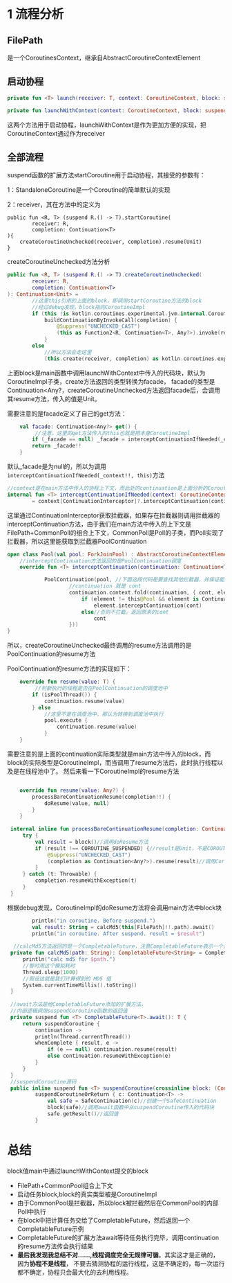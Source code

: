 # 1 流程分析

##  FilePath

是一个CoroutinesContext，继承自AbstractCoroutineContextElement

## 启动协程

```kotlin
private fun <T> launch(receiver: T, context: CoroutineContext, block: suspend T.() -> Unit) = block.startCoroutine(receiver, StandaloneCoroutine(context))

private fun launchWithContext(context: CoroutineContext, block: suspend CoroutineContext.() -> Unit) = launch(context, context, block)
```
这两个方法用于启动协程，launchWithContext是作为更加方便的实现，把CoroutineContext通过作为receiver

## 全部流程

suspend函数的扩展方法startCoroutine用于启动协程，其接受的参数有：

1：StandaloneCoroutine是一个Coroutine的简单默认的实现

2：receiver，其在方法中的定义为

```
public fun <R, T> (suspend R.() -> T).startCoroutine(
        receiver: R,
        completion: Continuation<T>
){
    createCoroutineUnchecked(receiver, completion).resume(Unit)
}
```

createCoroutineUnchecked方法分析
```kotlin
public fun <R, T> (suspend R.() -> T).createCoroutineUnchecked(
        receiver: R,
        completion: Continuation<T>
): Continuation<Unit> =
        //这里this引用的上面的block，即调用startCoroutine方法的block
        //经过debug发现，block指向CoroutineImpl
        if (this !is kotlin.coroutines.experimental.jvm.internal.CoroutineImpl)
            buildContinuationByInvokeCall(completion) {
                @Suppress("UNCHECKED_CAST")
                (this as Function2<R, Continuation<T>, Any?>).invoke(receiver, completion)
            }
        else
            //所以方法会走这里
            (this.create(receiver, completion) as kotlin.coroutines.experimental.jvm.internal.CoroutineImpl).facade
```
上面block是main函数中调用launchWithContext中传入的代码块，默认为CoroutineImpl子类，create方法返回的类型转换为facade，
facade的类型是Continuation<Any?，createCoroutineUnchecked方法返回facade后，会调用其resume方法，传入的值是Unit。

需要注意的是facade定义了自己的get方法：
```kotlin
    val facade: Continuation<Any?> get() {
         //注意，这里的get方法传入的this也就是把本身CoroutineImpl
        if (_facade == null) _facade = interceptContinuationIfNeeded(_context!!, this)
        return _facade!!
    }
```
默认_facade是为null的，所以为调用` interceptContinuationIfNeeded(_context!!, this)`方法

```kotlin
//context是在main方法中传入的协程上下文，而此处的continuation是上面分析的CoroutineImpl，即main方法中传入的block
internal fun <T> interceptContinuationIfNeeded(context: CoroutineContext, continuation: Continuation<T>) 
        = context[ContinuationInterceptor]?.interceptContinuation(continuation) ?: continuation
```
这里通过ContinuationInterceptor获取拦截器，如果存在拦截器则调用拦截器的interceptContinuation方法，由于我们在main方法中传入的上下文是
FilePath+CommonPoll的组合上下文，CommonPoll是Poll的子类，而Poll实现了拦截器，所以这里能获取到拦截器PoolContinuation
```kotlin
open class Pool(val pool: ForkJoinPool) : AbstractCoroutineContextElement(ContinuationInterceptor), ContinuationInterceptor {
    //interceptContinuation方法返回的是PoolContinuation调度
    override fun <T> interceptContinuation(continuation: Continuation<T>): Continuation<T> =

            PoolContinuation(pool, //下面这段代码是要查找其他拦截器，并保证能调用它们的拦截方法
                    //continuation 就是 cont
                    continuation.context.fold(continuation, { cont, element ->
                        if (element != this@Pool && element is ContinuationInterceptor)//如果element不是当前Pool并且是一个拦截器，那么就拦截
                            element.interceptContinuation(cont)
                        else//否则不拦截，返回原来的cont
                            cont
                    }))
}
```

所以，createCoroutineUnchecked最终调用的resume方法调用的是PoolContinuation的resume方法

PoolContinuation的resume方法的实现如下：

```kotlin
    override fun resume(value: T) {
         //判断执行的线程是否在PoolContinuation的调度池中
        if (isPoolThread()) {
            continuation.resume(value)
        } else
            //这里不是在调度池中，那认为转换到调度池中执行
            pool.execute {
                continuation.resume(value)
            }
    }
```
需要注意的是上面的continuation实际类型就是main方法中传入的block，而block的实际类型是CoroutineImpl，而当调用了resume方法后，此时执行线程以及是在线程池中了。
然后来看一下CoroutineImpl的resume方法
```kotlin

    override fun resume(value: Any?) {
        processBareContinuationResume(completion!!) {
            doResume(value, null)
        }
    }
 
 internal inline fun processBareContinuationResume(completion: Continuation<*>, block: () -> Any?) {
     try {
         val result = block()//调用doResume方法
         if (result !== COROUTINE_SUSPENDED) {//result是Unit，不是COROUTINE_SUSPENDED
             @Suppress("UNCHECKED_CAST")
             (completion as Continuation<Any?>).resume(result)//调用CoroutineImpl内部completion的resume方法
         }
     } catch (t: Throwable) {
         completion.resumeWithException(t)
     }
 }
```
根据debug发现，CoroutineImpl的doResume方法将会调用main方法中block块
```kotlin
        println("in coroutine. Before suspend.")
        val result: String = calcMd5(this[FilePath]!!.path).await()
        println("in coroutine. After suspend. result = $result")
        
  //calcMd5方法返回的是一个CompletableFuture，注意CompletableFuture表示一个异步任务，而这个异步任务由CompletableFuture.supplyAsync提交的的任务生成
 private fun calcMd5(path: String): CompletableFuture<String> = CompletableFuture.supplyAsync {
     println("calc md5 for $path.")
     //暂时用这个模拟耗时
     Thread.sleep(1000)
     //假设这就是我们计算得到的 MD5 值
     System.currentTimeMillis().toString()
 }
 
 //await方法是给CompletableFuture添加的扩展方法，
 //内部逻辑调用suspendCoroutine函数的返回值
 private suspend fun <T> CompletableFuture<T>.await(): T {
     return suspendCoroutine {
         continuation ->
         println(Thread.currentThread())
         whenComplete { result, e ->
             if (e == null) continuation.resume(result)
             else continuation.resumeWithException(e)
         }
     }
 }
 //suspendCoroutine源码
 public inline suspend fun <T> suspendCoroutine(crossinline block: (Continuation<T>) -> Unit): T =
         suspendCoroutineOrReturn { c: Continuation<T> ->
             val safe = SafeContinuation(c)//创建一个SafeContinuation
             block(safe)//调用await函数中从suspendCoroutine传入的代码块
             safe.getResult()//返回值
         }

```


# 总结

block值main中通过launchWithContext提交的block

- FilePath+CommonPool组合上下文
- 启动任务block,block的真实类型被是CoroutineImpl
- 由于CommonPool是拦截器，所以block被拦截然后在CommonPool的内部Poll中执行
- 在block中把计算任务交给了CompletableFuture，然后返回一个CompletableFuture示例
- CompletableFuture的扩展方法await等待任务执行完毕，调用continuation的resume方法传会执行结果
- **最后我发现我总结不对......,线程调度完全无规律可循**。其实这才是正确的，因为**协程不是线程**，
不要去猜测协程的运行线程，这是不确定的，每一次运行都不确定，协程只会最大化的去利用线程。

